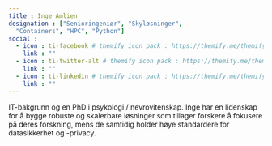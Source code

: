```yaml
---
title : Inge Amlien
designation : ["Senioringeniør", "Skyløsninger",
  "Containers", "HPC", "Python"]
social :
  - icon : ti-facebook # themify icon pack : https://themify.me/themify-icons
    link : ""
  - icon : ti-twitter-alt # themify icon pack : https://themify.me/themify-icons
    link : ""
  - icon : ti-linkedin # themify icon pack : https://themify.me/themify-icons
    link : ""
---
```


IT-bakgrunn og en PhD i psykologi / nevrovitenskap.
Inge har en lidenskap for å bygge robuste og skalerbare løsninger som tillager forskere å fokusere på deres forskning, mens de samtidig holder høye standardere for datasikkerhet og -privacy.
